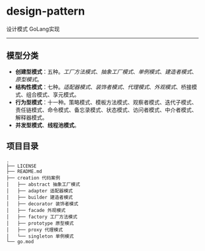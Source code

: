 # design-pattern
设计模式 GoLang实现

---
## 模型分类
* **创建型模式**：五种。*工厂方法模式*、*抽象工厂模式*、*单例模式*、*建造者模式*、*原型模式*。
* **结构性模式**：七种。*适配器模式*、*装饰者模式*、*代理模式*、*外观模式*、桥接模式、组合模式、享元模式。
* **行为型模式**：十一种。策略模式、模板方法模式、观察者模式、迭代子模式、责任链模式、命令模式、备忘录模式、状态模式、访问者模式、中介者模式、解释器模式。
* **并发型模式**、**线程池模式**。

## 项目目录
```
.
├── LICENSE
├── README.md
├── creation 代码案例
│   ├── abstract 抽象工厂模式
│   ├── adapter 适配器模式
│   ├── builder 建造者模式
│   ├── decorator 装饰者模式
│   ├── facade 外观模式
│   ├── factory 工厂方法模式
│   ├── prototype 原型模式
│   ├── proxy 代理模式
│   └── singleton 单例模式
└── go.mod
```